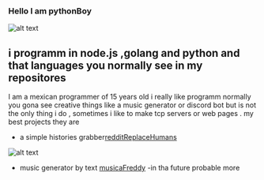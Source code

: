 ### Hello I am pythonBoy
![alt text](https://s3-us-west-2.amazonaws.com/devcodepro/media/tutorials/instalacion-de-nodejs-en-ubuntu-t1.jpg)


## i programm in  node.js ,golang and python and that languages you normally see in my repositores 
I am a mexican programmer of 15 years old i really like programm 
normally you gona see creative things like a music generator or discord bot but
is not the only thing i do , sometimes i like to make tcp servers or web pages .
my best projects they are 
- a simple histories grabber[redditReplaceHumans](https://github.com/pythonBoy123/redditReplaceHumans)

![alt text](https://cdn.discordapp.com/attachments/744058272754958357/761107566406270986/reddit.png)

- music generator by text [musicaFreddy](https://github.com/pythonBoy123/musicaFreddy)
-in tha future probable more
